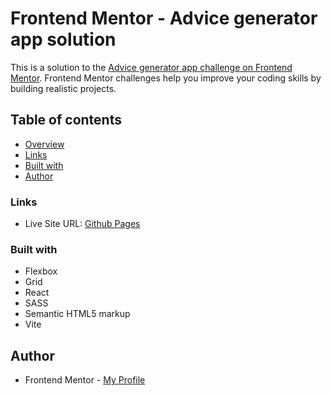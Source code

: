 # Frontend Mentor - Advice generator app solution

This is a solution to the [Advice generator app challenge on Frontend Mentor](https://www.frontendmentor.io/challenges/advice-generator-app-QdUG-13db). Frontend Mentor challenges help you improve your coding skills by building realistic projects.

## Table of contents

- [Overview](#overview)
- [Links](#links)
- [Built with](#built-with)
- [Author](#author)

### Links

- Live Site URL: [Github Pages](https://pk-advice-gene.netlify.app/)

### Built with

- Flexbox
- Grid
- React
- SASS
- Semantic HTML5 markup
- Vite

## Author

- Frontend Mentor - [My Profile](https://www.frontendmentor.io/profile/Pkthunder87)
